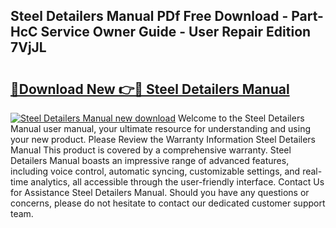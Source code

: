 ## Steel Detailers Manual PDf Free Download - Part-HcC Service Owner Guide - User Repair Edition 7VjJL

# <h2><a href="http://cf15481.oget.top/?id=Steel+Detailers+Manual">🔗Download New 👉🔴 Steel Detailers Manual</a></h2>

[![Steel Detailers Manual new download](https://i.imgur.com/5g1atiW.png)](http://cf15481.oget.top/?id=Steel+Detailers+Manual)
Welcome to the Steel Detailers Manual user manual, your ultimate resource for understanding and using your new product. Please Review the Warranty Information Steel Detailers Manual This product is covered by a comprehensive warranty. Steel Detailers Manual boasts an impressive range of advanced features, including voice control, automatic syncing, customizable settings, and real-time analytics, all accessible through the user-friendly interface. Contact Us for Assistance Steel Detailers Manual. Should you have any questions or concerns, please do not hesitate to contact our dedicated customer support team.

